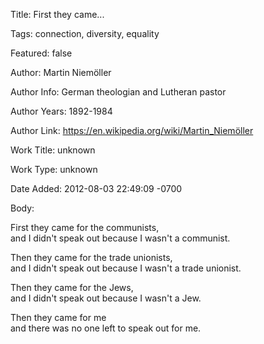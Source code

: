 Title:  First they came...

Tags:   connection, diversity, equality

Featured: false

Author: Martin Niemöller

Author Info: German theologian and Lutheran pastor

Author Years: 1892-1984

Author Link: https://en.wikipedia.org/wiki/Martin_Niemöller

Work Title: unknown

Work Type: unknown

Date Added: 2012-08-03 22:49:09 -0700

Body: 

First they came for the communists,  
and I didn't speak out because I wasn't a communist. 

Then they came for the trade unionists,  
and I didn't speak out because I wasn't a trade unionist. 

Then they came for the Jews,  
and I didn't speak out because I wasn't a Jew. 

Then they came for me  
and there was no one left to speak out for me.
